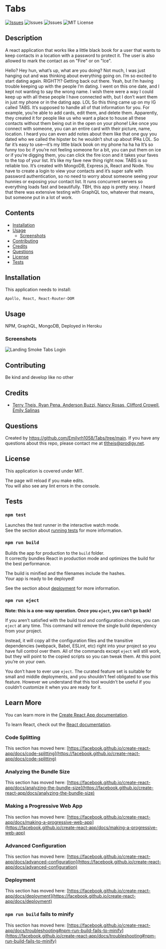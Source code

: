 # Tabs
[![Issues](https://img.shields.io/github/forks/Emilyrh1058/Tabs)](https://github.com/https://github.com/Emilyrh1058/Tabs/tree/main/Tabs/issues)  ![Issues](https://img.shields.io/github/issues/Emilyrh1058/Tabs) ![Issues](https://img.shields.io/github/stars/Emilyrh1058/Tabs) ![MIT License](https://img.shields.io/badge/license-MIT-blue)


## Description
A react application that works like a little black book for a user that wants to keep contacts in a location with a password to protect it. The user is also allowed to mark the contact as on "Fire" or on "Ice". 

Hello?
Hey hun, what’s up, what are you doing?
Not much, I was just hanging out and was thinking about everything going on. I’m so excited to start dating again.
RIGHT?!? Getting back out there.
Yeah, but I’m having trouble keeping up with the people I’m dating. I went on this one date, and I kept not wanting to say the wrong name. I wish there were a way I could keep up with all these people I have connected with, but I don’t want them in just my phone or in the dating app.
LOL
So this thing came up on my IG called TABS. It’s supposed to handle all of that information for you. For example, you’re able to add cards, edit them, and delete them. Apparently, they created it for people like us who want a place to house all these contacts without them being out in the open on your phone! Like once you connect with someone, you can an entire card with their picture, name, location. I heard you can even add notes about them like that one guy you dated who we called the hipster bc he wouldn’t shut up about IPAs LOL. So far it’s easy to use—it’s my little black book on my phone ha ha ha
It’s so funny too bc if you’re not feeling someone for a bit, you can put them on ice or if you’re digging them, you can click the fire icon and it takes your faves to the top of your list. It’s like my fave new thing right now.
TABS is so reliable too. It’s created with MongoDB, Express js, React and Node. You have to create a login to view your contacts and it’s super safe with password authentication, so no need to worry about someone seeing your hunnies or exposing your contact list.
It runs concurrent servers so everything loads fast and beautifully. TBH, this app is pretty sexy. I heard that there was extensive testing with GraphQL too, whatever that means, but someone put in a lot of work.

## Contents
* [Installation](#installation)
* [Usage](#usage)
   * [Screenshots](#screenshots)
* [Contributing](#contributing)
* [Credits](#credits)
* [Questions](#questions)
* [License](#license)
* [Tests](#tests)


## Installation
This application needs to install: 
```
Apollo, React, React-Router-DOM
```
  
## Usage
NPM, GraphQL, MongoDB, Deployed in Heroku 
  
### Screenshots
![Landing Smoke](Landing)
Tabs Login 


## Contributing
Be kind and develop like no other
  
## Credits
* [Terry Theis, Ryan Pena, Anderson Buzzi, Nancy Rosas, Clifford Crowell, Emily Salinas](https://docs.google.com/presentation/d/1puFKQgFHmYAdv8WmBIgZUqoQklr6cN5uQQHeLGEVVFQ/edit#slide=id.ge51d4c6f81_1_27)

  
## Questions
Created by https://github.com/Emilyrh1058/Tabs/tree/main. 
      If you have any questions about this repo, please contact me at tltheis@prodigy.net.
  
## License
This application is covered under MIT.

The page will reload if you make edits.\
You will also see any lint errors in the console.

## Tests
### `npm test`

Launches the test runner in the interactive watch mode.\
See the section about [running tests](https://facebook.github.io/create-react-app/docs/running-tests) for more information.

### `npm run build`

Builds the app for production to the `build` folder.\
It correctly bundles React in production mode and optimizes the build for the best performance.

The build is minified and the filenames include the hashes.\
Your app is ready to be deployed!

See the section about [deployment](https://facebook.github.io/create-react-app/docs/deployment) for more information.

### `npm run eject`

**Note: this is a one-way operation. Once you `eject`, you can’t go back!**

If you aren’t satisfied with the build tool and configuration choices, you can `eject` at any time. This command will remove the single build dependency from your project.

Instead, it will copy all the configuration files and the transitive dependencies (webpack, Babel, ESLint, etc) right into your project so you have full control over them. All of the commands except `eject` will still work, but they will point to the copied scripts so you can tweak them. At this point you’re on your own.

You don’t have to ever use `eject`. The curated feature set is suitable for small and middle deployments, and you shouldn’t feel obligated to use this feature. However we understand that this tool wouldn’t be useful if you couldn’t customize it when you are ready for it.

## Learn More

You can learn more in the [Create React App documentation](https://facebook.github.io/create-react-app/docs/getting-started).

To learn React, check out the [React documentation](https://reactjs.org/).

### Code Splitting

This section has moved here: [https://facebook.github.io/create-react-app/docs/code-splitting](https://facebook.github.io/create-react-app/docs/code-splitting)

### Analyzing the Bundle Size

This section has moved here: [https://facebook.github.io/create-react-app/docs/analyzing-the-bundle-size](https://facebook.github.io/create-react-app/docs/analyzing-the-bundle-size)

### Making a Progressive Web App

This section has moved here: [https://facebook.github.io/create-react-app/docs/making-a-progressive-web-app](https://facebook.github.io/create-react-app/docs/making-a-progressive-web-app)

### Advanced Configuration

This section has moved here: [https://facebook.github.io/create-react-app/docs/advanced-configuration](https://facebook.github.io/create-react-app/docs/advanced-configuration)

### Deployment

This section has moved here: [https://facebook.github.io/create-react-app/docs/deployment](https://facebook.github.io/create-react-app/docs/deployment)

### `npm run build` fails to minify

This section has moved here: [https://facebook.github.io/create-react-app/docs/troubleshooting#npm-run-build-fails-to-minify](https://facebook.github.io/create-react-app/docs/troubleshooting#npm-run-build-fails-to-minify)
